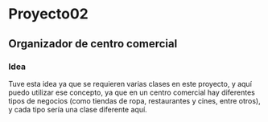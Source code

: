 # Proyecto02

## Organizador de centro comercial

### Idea

Tuve esta idea ya que se requieren varias clases en este proyecto, y aquí puedo utilizar ese concepto, ya que en un centro comercial hay diferentes tipos de negocios (como tiendas de ropa, restaurantes y cines, entre otros), y cada tipo sería una clase diferente aquí.
